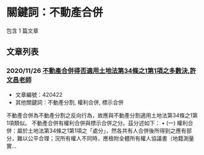 # 關鍵詞：不動產合併

包含 1 篇文章

## 文章列表

### 2020/11/26 [不動產合併得否適用土地法第34條之1第1項之多數決,許文昌老師](../../articles/420422_%E4%B8%8D%E5%8B%95%E7%94%A2%E5%90%88%E4%BD%B5%E5%BE%97%E5%90%A6%E9%81%A9%E7%94%A8%E5%9C%9F%E5%9C%B0%E6%B3%95%E7%AC%AC34%E6%A2%9D%E4%B9%8B1%E7%AC%AC1%E9%A0%85%E4%B9%8B%E5%A4%9A%E6%95%B8%E6%B1%BA%2C%E8%A8%B1%E6%96%87%E6%98%8C%E8%80%81%E5%B8%AB.md)
- 文章編號：420422
- 其他關鍵詞：不動產分割, 權利合併, 標示合併

不動產合併為不動產分割之反向行為，故應與不動產分割適用土地法第34條之1第1項類似。 不動產合併有權利合併與標示合併之分。茲分述如下： • (一) 權利合併：屬於土地法第34條之1第1項之「處分」，然各共有人合併後所得到之應有部分，難以公平合理；況所有權人不同時，應檢附全體所有權人協議書（地籍測量實...
